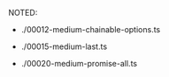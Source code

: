 NOTED:

- ./00012-medium-chainable-options.ts

- ./00015-medium-last.ts

- ./00020-medium-promise-all.ts
